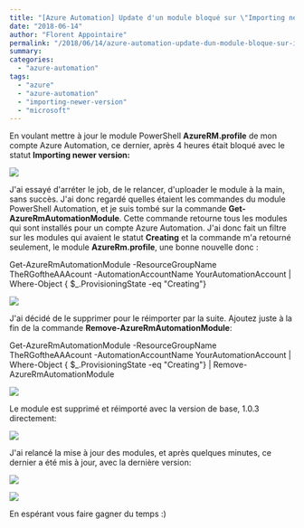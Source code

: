 ```yaml
---
title: "[Azure Automation] Update d'un module bloqué sur \"Importing newer version\""
date: "2018-06-14"
author: "Florent Appointaire"
permalink: "/2018/06/14/azure-automation-update-dun-module-bloque-sur-importing-newer-version/"
summary:
categories: 
  - "azure-automation"
tags: 
  - "azure"
  - "azure-automation"
  - "importing-newer-version"
  - "microsoft"
---
```

En voulant mettre à jour le module PowerShell **AzureRM.profile** de mon compte Azure Automation, ce dernier, après 4 heures était bloqué avec le statut **Importing newer version:**

[![](https://cloudyjourney.fr/wp-content/uploads/2018/06/AzureRmProfileStuck01.png)](https://cloudyjourney.fr/wp-content/uploads/2018/06/AzureRmProfileStuck01.png)

J'ai essayé d'arréter le job, de le relancer, d'uploader le module à la main, sans succès. J'ai donc regardé quelles étaient les commandes du module PowerShell Automation, et je suis tombé sur la commande **Get-AzureRmAutomationModule**. Cette commande retourne tous les modules qui sont installés pour un compte Azure Automation. J'ai donc fait un filtre sur les modules qui avaient le statut **Creating** et la commande m'a retourné seulement, le module **AzureRm.profile**, une bonne nouvelle donc :

Get-AzureRmAutomationModule -ResourceGroupName TheRGoftheAAAcount -AutomationAccountName YourAutomationAccount | Where-Object { $\_.ProvisioningState -eq "Creating"}

[![](https://cloudyjourney.fr/wp-content/uploads/2018/06/AzureRmProfileStuck02.png)](https://cloudyjourney.fr/wp-content/uploads/2018/06/AzureRmProfileStuck02.png)

J'ai décidé de le supprimer pour le réimporter par la suite. Ajoutez juste à la fin de la commande **Remove-AzureRmAutomationModule**:

Get-AzureRmAutomationModule -ResourceGroupName TheRGoftheAAAcount -AutomationAccountName YourAutomationAccount | Where-Object { $\_.ProvisioningState -eq "Creating"} | Remove-AzureRmAutomationModule

[![](https://cloudyjourney.fr/wp-content/uploads/2018/06/AzureRmProfileStuck03.png)](https://cloudyjourney.fr/wp-content/uploads/2018/06/AzureRmProfileStuck03.png)

Le module est supprimé et réimporté avec la version de base, 1.0.3 directement:

[![](https://cloudyjourney.fr/wp-content/uploads/2018/06/AzureRmProfileStuck04.png)](https://cloudyjourney.fr/wp-content/uploads/2018/06/AzureRmProfileStuck04.png)

J'ai relancé la mise à jour des modules, et après quelques minutes, ce dernier a été mis à jour, avec la dernière version:

[![](https://cloudyjourney.fr/wp-content/uploads/2018/06/AzureRmProfileStuck05.png)](https://cloudyjourney.fr/wp-content/uploads/2018/06/AzureRmProfileStuck05.png)

[![](https://cloudyjourney.fr/wp-content/uploads/2018/06/AzureRmProfileStuck06.png)](https://cloudyjourney.fr/wp-content/uploads/2018/06/AzureRmProfileStuck06.png)

En espérant vous faire gagner du temps :)
